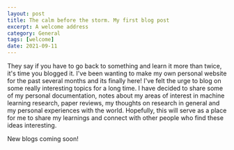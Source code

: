```yaml
---
layout: post
title: The calm before the storm. My first blog post
excerpt: A welcome address
category: General
tags: [welcome]
date: 2021-09-11
---
```


They say if you have to go back to something and learn it more than twice, it's time you blogged it. I've been wanting to make my own personal website for the past several months and its finally here! I've felt the urge to blog on some really interesting topics for a long time. I have decided to share some of my personal documentation, notes about my areas of interest in machine learning research, paper reviews, my thoughts on research in general and my personal experiences with the world. Hopefully, this will serve as a place for me to share my learnings and connect with other people who find these ideas interesting.  

<p> New blogs coming soon! </p>
